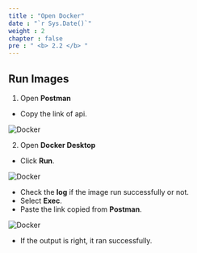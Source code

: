 ```yaml
---
title : "Open Docker"
date : "`r Sys.Date()`"
weight : 2
chapter : false
pre : " <b> 2.2 </b> "
---
```


## Run Images

1. Open **Postman**
- Copy the link of api.

![Docker](/Dungggg_Docker/images/1/1001.png)


2. Open **Docker Desktop**
- Click **Run**.
  
![Docker](/Dungggg_Docker/images/1/1002.png)

- Check the **log** if the image run successfully or not.
- Select **Exec**.
- Paste the link copied from **Postman**.

![Docker](/Dungggg_Docker/images/1/1003.png)

- If the output is right, it ran successfully.
